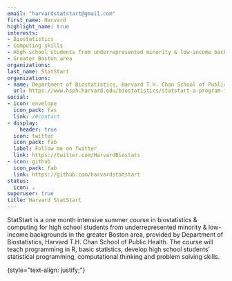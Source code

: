 ```yaml
---
email: "harvardstatstart@gmail.com"
first_name: Harvard
highlight_name: true
interests:
- Biostatistics
- Computing skills
- High school students from underrepresented minority & low-income backgrounds
- Greater Boston area
organizations:
last_name: StatStart
organizations:
- name: Department of Biostatistics, Harvard T.H. Chan School of Public Health
  url: https://www.hsph.harvard.edu/biostatistics/statstart-a-program-for-high-school-students/
social:
- icon: envelope
  icon_pack: fas
  link: /#contact
- display:
    header: true
  icon: twitter
  icon_pack: fab
  label: Follow me on Twitter
  link: https://twitter.com/HarvardBiostats
- icon: github
  icon_pack: fab
  link: https://github.com/harvardstatstart
status:
  icon: ☕️
superuser: true
title: Harvard StatStart
---
```


StatStart is a one month intensive summer course in biostatistics & computing for high school students from underrepresented minority & low-income backgrounds in the greater Boston area, provided by Department of Biostatistics, Harvard T.H. Chan School of Public Health. The course will teach programming in R, basic statistics, develop high school students’ statistical programming, computational thinking and problem solving skills.

{style="text-align: justify;"}
